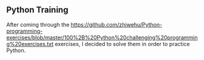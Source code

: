 ## Python Training

After coming through the https://github.com/zhiwehu/Python-programming-exercises/blob/master/100%2B%20Python%20challenging%20programming%20exercises.txt exercises, I decided to solve them in order to practice Python.
